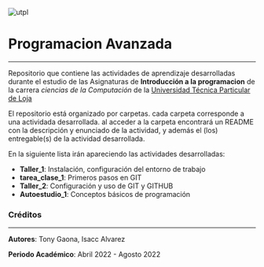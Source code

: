 ![utpl](https://alumni.utpl.edu.ec/sites/default/files/logo.png)

# Programacion Avanzada

- - -

Repositorio que contiene las actividades de aprendizaje desarrolladas durante el
estudio de las Asignaturas de **Introducción a la programacion** de la carrera *ciencias 
de la Computación* de la [Universidad Técnica Particular de Loja](https://www.utpl.edu.ec/)

El repositorio está organizado por carpetas. cada carpeta corresponde a una actividada
desarrollada.  al acceder a la carpeta encontrará un README con la descripción y 
enunciado de la actividad, y además el (los) entregable(s) de la actividad desarrollada.

En la siguiente lista irán apareciendo las actividades desarrolladas:

- **Taller_1**: Instalación, configuración del entorno de trabajo 
- **tarea_clase_1**: Primeros pasos en GIT
- **Taller_2**: Configuración y uso de GIT y GITHUB
- **Autoestudio_1**: Conceptos básicos de programación

### Créditos

- - -

**Autores**: Tony Gaona, Isacc Alvarez

**Periodo Académico**: Abril 2022 - Agosto 2022
